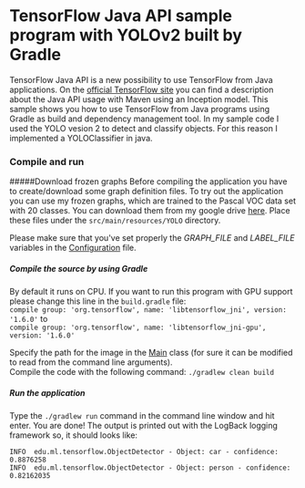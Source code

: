 # TensorFlow Java API sample program with YOLOv2 built by Gradle
TensorFlow Java API is a new possibility to use TensorFlow from Java applications. 
On the [official TensorFlow site](https://www.tensorflow.org/install/install_java) you can find a description about the
Java API usage with Maven using an Inception model. This sample shows you how to use TensorFlow from Java programs using Gradle as build and 
dependency management tool. In my sample code I used the YOLO vesion 2 to detect and classify objects. For this reason I 
implemented a YOLOClassifier in java.

### Compile and run

#####Download frozen graphs
Before compiling the application you have to create/download some graph definition files. To try out the application you
can use my frozen graphs, which are trained to the Pascal VOC data set with 20 classes. You can download them from my
google drive [here](https://drive.google.com/open?id=1GfS1Yle7Xari1tRUEi2EDYedFteAOaoN). Place these files under the
`src/main/resources/YOLO` directory.

Please make sure that you've set properly the *GRAPH_FILE* and *LABEL_FILE* variables in the [Configuration](https://github.com/szaza/tensorflow-java-yolo/blob/master/src/main/java/edu/ml/tensorflow/Config.java) file.

##### Compile the source by using Gradle
By default it runs on CPU. If you want to run this program with GPU support please change this line in the `build.gradle` file: <br/>
`compile group: 'org.tensorflow', name: 'libtensorflow_jni', version: '1.6.0'` to <br/> 
`compile group: 'org.tensorflow', name: 'libtensorflow_jni-gpu', version: '1.6.0'`

Specify the path for the image in the [Main](https://github.com/szaza/tensorflow-java-yolo/blob/master/src/main/java/edu/ml/tensorflow/Main.java) class (for sure it can be modified to read from the command line arguments).<br/>
Compile the code with the following command: `./gradlew clean build`

##### Run the application
Type the `./gradlew run` command in the command line window and hit enter. You are done!
The output is printed out with the LogBack logging framework so, it should looks like:

`INFO  edu.ml.tensorflow.ObjectDetector - Object: car - confidence: 0.8876258` <br/>
`INFO  edu.ml.tensorflow.ObjectDetector - Object: person - confidence: 0.82162035`
